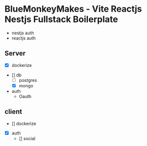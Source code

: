 # BlueMonkeyMakes - Vite Reactjs Nestjs Fullstack Boilerplate

- nestjs auth 
- reactjs auth 

## Server 

- [x] dockerize
- [] db
  - [ ] postgres
  - [x] mongo
- auth
  - Oauth

## client 

- [] dockerize
- [x] auth 
  - [] social 

